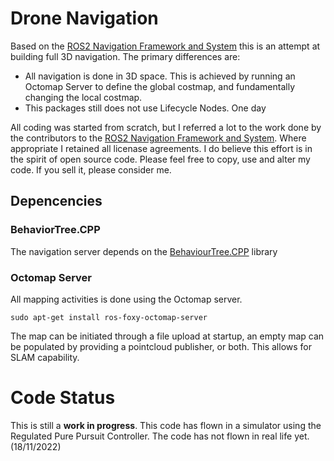 # Drone Navigation
Based on the [ROS2 Navigation Framework and System](https://github.com/ros-planning/navigation2) this is an attempt at building full 3D navigation.  The primary differences are:
 - All navigation is done in 3D space.  This is achieved by running an Octomap Server to define the global costmap, and fundamentally changing the local costmap.
 - This packages still does not use Lifecycle Nodes.  One day
 
All coding was started from scratch, but I referred a lot to the work done by the contributors to the [ROS2 Navigation Framework and System](https://github.com/ros-planning/navigation2).  Where appropriate I retained all licenase agreements.  I do believe this effort is in the spirit of open source code.  Please feel free to copy, use and alter my code.  If you sell it, please consider me.
 
## Depencencies
### BehaviorTree.CPP
The navigation server depends on the [BehaviourTree.CPP](https://github.com/BehaviorTree/BehaviorTree.CPP) library

### Octomap Server
All mapping activities is done using the Octomap server.
```
sudo apt-get install ros-foxy-octomap-server
```
The map can be initiated through a file upload at startup, an empty map can be populated by providing a pointcloud publisher, or both.  This allows for SLAM capability.

# Code Status
This is still a **work in progress**.  This code has flown in a simulator using the Regulated Pure Pursuit Controller.  The code has not flown in real life  yet. (18/11/2022)
